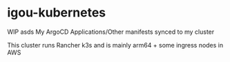 # igou-kubernetes

WIP
asds
My ArgoCD Applications/Other manifests synced to my cluster

This cluster runs Rancher k3s and is mainly arm64 + some ingress nodes in AWS
